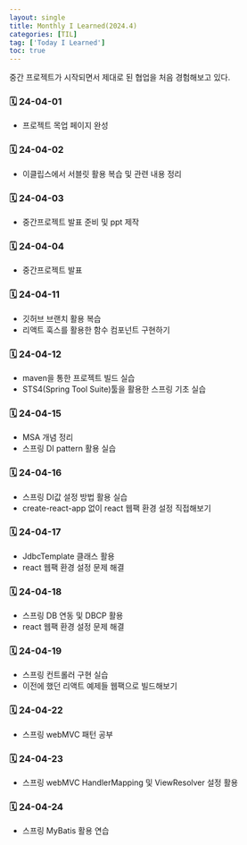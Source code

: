 ```yaml
---
layout: single
title: Monthly I Learned(2024.4)
categories: [TIL]
tag: ['Today I Learned']
toc: true
---
```



중간 프로젝트가 시작되면서 제대로 된 협업을 처음 경험해보고 있다.

### 🗓️ 24-04-01
- 프로젝트 목업 페이지 완성

### 🗓️ 24-04-02

- 이클립스에서 서블릿 활용 복습 및 관련 내용 정리

### 🗓️ 24-04-03

- 중간프로젝트 발표 준비 및 ppt 제작

### 🗓️ 24-04-04

- 중간프로젝트 발표

### 🗓️ 24-04-11

- 깃허브 브랜치 활용 복습
- 리액트 훅스를 활용한 함수 컴포넌트 구현하기

### 🗓️ 24-04-12

- maven을 통한 프로젝트 빌드 실습
- STS4(Spring Tool Suite)툴을 활용한 스프링 기초 실습

### 🗓️ 24-04-15

- MSA 개념 정리
- 스프링 DI pattern 활용 실습

### 🗓️ 24-04-16

- 스프링 DI값 설정 방법 활용 실습
- create-react-app 없이 react 웹팩 환경 설정 직접해보기

### 🗓️ 24-04-17

- JdbcTemplate 클래스 활용
- react 웹팩 환경 설정 문제 해결

### 🗓️ 24-04-18

- 스프링 DB 연동 및 DBCP 활용
- react 웹팩 환경 설정 문제 해결

### 🗓️ 24-04-19

- 스프링 컨트롤러 구현 실습
- 이전에 했던 리액트 예제들 웹팩으로 빌드해보기

### 🗓️ 24-04-22

- 스프링 webMVC 패턴 공부

### 🗓️ 24-04-23

- 스프링 webMVC HandlerMapping 및 ViewResolver 설정 활용

### 🗓️ 24-04-24

- 스프링 MyBatis 활용 연습